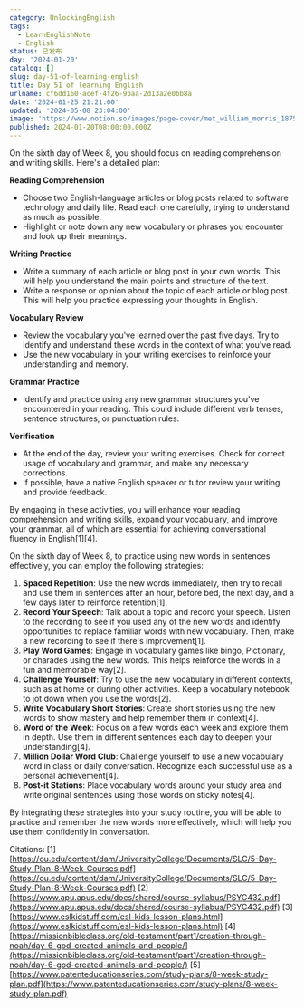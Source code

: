 ```yaml
---
category: UnlockingEnglish
tags:
  - LearnEnglishNote
  - English
status: 已发布
day: '2024-01-20'
catalog: []
slug: day-51-of-learning-english
title: Day 51 of learning English
urlname: cf6dd160-acef-4f26-9baa-2d13a2e0bb8a
date: '2024-01-25 21:21:00'
updated: '2024-05-08 23:04:00'
image: 'https://www.notion.so/images/page-cover/met_william_morris_1875.jpg'
published: 2024-01-20T08:00:00.000Z
---
```


On the sixth day of Week 8, you should focus on reading comprehension and writing skills. Here's a detailed plan:


**Reading Comprehension**

- Choose two English-language articles or blog posts related to software technology and daily life. Read each one carefully, trying to understand as much as possible.
- Highlight or note down any new vocabulary or phrases you encounter and look up their meanings.

**Writing Practice**

- Write a summary of each article or blog post in your own words. This will help you understand the main points and structure of the text.
- Write a response or opinion about the topic of each article or blog post. This will help you practice expressing your thoughts in English.

**Vocabulary Review**

- Review the vocabulary you've learned over the past five days. Try to identify and understand these words in the context of what you've read.
- Use the new vocabulary in your writing exercises to reinforce your understanding and memory.

**Grammar Practice**

- Identify and practice using any new grammar structures you've encountered in your reading. This could include different verb tenses, sentence structures, or punctuation rules.

**Verification**

- At the end of the day, review your writing exercises. Check for correct usage of vocabulary and grammar, and make any necessary corrections.
- If possible, have a native English speaker or tutor review your writing and provide feedback.

By engaging in these activities, you will enhance your reading comprehension and writing skills, expand your vocabulary, and improve your grammar, all of which are essential for achieving conversational fluency in English[1][4].


On the sixth day of Week 8, to practice using new words in sentences effectively, you can employ the following strategies:

1. **Spaced Repetition**: Use the new words immediately, then try to recall and use them in sentences after an hour, before bed, the next day, and a few days later to reinforce retention[1].
2. **Record Your Speech**: Talk about a topic and record your speech. Listen to the recording to see if you used any of the new words and identify opportunities to replace familiar words with new vocabulary. Then, make a new recording to see if there's improvement[1].
3. **Play Word Games**: Engage in vocabulary games like bingo, Pictionary, or charades using the new words. This helps reinforce the words in a fun and memorable way[2].
4. **Challenge Yourself**: Try to use the new vocabulary in different contexts, such as at home or during other activities. Keep a vocabulary notebook to jot down when you use the words[2].
5. **Write Vocabulary Short Stories**: Create short stories using the new words to show mastery and help remember them in context[4].
6. **Word of the Week**: Focus on a few words each week and explore them in depth. Use them in different sentences each day to deepen your understanding[4].
7. **Million Dollar Word Club**: Challenge yourself to use a new vocabulary word in class or daily conversation. Recognize each successful use as a personal achievement[4].
8. **Post-it Stations**: Place vocabulary words around your study area and write original sentences using those words on sticky notes[4].

By integrating these strategies into your study routine, you will be able to practice and remember the new words more effectively, which will help you use them confidently in conversation.


Citations:
[1] [https://ou.edu/content/dam/UniversityCollege/Documents/SLC/5-Day-Study-Plan-8-Week-Courses.pdf](https://ou.edu/content/dam/UniversityCollege/Documents/SLC/5-Day-Study-Plan-8-Week-Courses.pdf)
[2] [https://www.apu.apus.edu/docs/shared/course-syllabus/PSYC432.pdf](https://www.apu.apus.edu/docs/shared/course-syllabus/PSYC432.pdf)
[3] [https://www.eslkidstuff.com/esl-kids-lesson-plans.html](https://www.eslkidstuff.com/esl-kids-lesson-plans.html)
[4] [https://missionbibleclass.org/old-testament/part1/creation-through-noah/day-6-god-created-animals-and-people/](https://missionbibleclass.org/old-testament/part1/creation-through-noah/day-6-god-created-animals-and-people/)
[5] [https://www.patenteducationseries.com/study-plans/8-week-study-plan.pdf](https://www.patenteducationseries.com/study-plans/8-week-study-plan.pdf)

